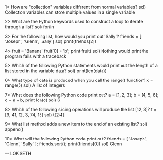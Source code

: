 1> How are "collection" variables different from normal variables?
sol)  Collection variables can store multiple values in a single variable

2> What are the Python keywords used to construct a loop to iterate through a list?
sol)  for/in

3> For the following list, how would you print out 'Sally'? friends = [ 'Joseph', 'Glenn', 'Sally']
sol)  print(friends[2])

4> fruit = 'Banana' fruit[0] = 'b'; print(fruit)
sol)  Nothing would print the program fails with a traceback

5> Which of the following Python statements would print out the length of a list stored in the variable data?
sol)  print(len(data))

6> What type of data is produced when you call the range() function? x = range(5)
sol)  A list of integers

7> What does the following Python code print out? a = [1, 2, 3]; b = [4, 5, 6]; c = a + b; print len(c)
sol)  6

8> Which of the following slicing operations will produce the list [12, 3]? t = [9, 41, 12, 3, 74, 15]
sol)  t[2:4]

9> What list method adds a new item to the end of an existing list?
sol)  append()

10> What will the following Python code print out? friends = [ 'Joseph', 'Glenn', 'Sally' ]; friends.sort(); print(friends[0])
sol)  Glenn



-- LOK SETH